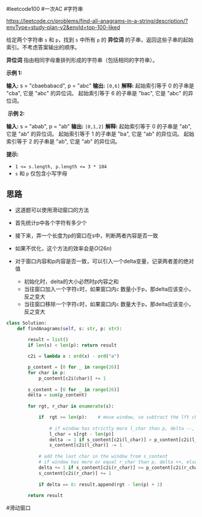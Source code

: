 #leetcode100 #一次AC #字符串 

https://leetcode.cn/problems/find-all-anagrams-in-a-string/description/?envType=study-plan-v2&envId=top-100-liked

给定两个字符串 `s` 和 `p`，找到 `s` 中所有 `p` 的 **异位词** 的子串，返回这些子串的起始索引。不考虑答案输出的顺序。

**异位词** 指由相同字母重排列形成的字符串（包括相同的字符串）。

**示例 1:**

**输入:** s = "cbaebabacd", p = "abc"
**输出:** `[0,6]`
**解释:**
起始索引等于 0 的子串是 "cba", 它是 "abc" 的异位词。
起始索引等于 6 的子串是 "bac", 它是 "abc" 的异位词。

 **示例 2:**

**输入:** s = "abab", p = "ab"
**输出:** `[0,1,2]`
**解释:**
起始索引等于 0 的子串是 "ab", 它是 "ab" 的异位词。
起始索引等于 1 的子串是 "ba", 它是 "ab" 的异位词。
起始索引等于 2 的子串是 "ab", 它是 "ab" 的异位词。

**提示:**

- `1 <= s.length, p.length <= 3 * 104`
- `s` 和 `p` 仅包含小写字母

## 思路

- 这道题可以使用滑动窗口的方法
- 首先统计p中各个字符有多少个
- 接下来，弄一个长度为p的窗口在s中，判断两者内容是否一致

- 如果不优化，这个方法的效率会是$O(26n)$
- 对于窗口内容和p内容是否一致，可以引入一个delta变量，记录两者差的绝对值
  - 初始化时，delta的大小必然时p内容之和
  - 当往窗口加入一个字符`c`时，如果窗口内`c` 数量小于p，那delta应该变小，反之变大
  - 当往窗口移除一个字符`c`时，如果窗口内`c` 数量大于p，那delta应该变小，反之变大

```python
class Solution:
    def findAnagrams(self, s: str, p: str):
        
        result = list()
        if len(s) < len(p): return result

        c2i = lambda x : ord(x) - ord("a")

        p_content = [0 for _ in range(26)]
        for char in p:
            p_content[c2i(char)] += 1
        
        s_content = [0 for _ in range(26)]
        delta = sum(p_content)
        
        for rgt, r_char in enumerate(s):

            if  rgt >= len(p):    # move window, so subtract the lft char in the window from s_content
                
                # if window has strictly more l_char than p, delta --, else delta ++
                l_char = s[rgt - len(p)]
                delta -= 1 if s_content[c2i(l_char)] > p_content[c2i(l_char)] else -1
                s_content[c2i(l_char)] -= 1
            
            # add the last char in the window from s_content
            # if window has more or equal r_char than p, delta ++, else delta -- 
            delta += 1 if s_content[c2i(r_char)] >= p_content[c2i(r_char)] else -1
            s_content[c2i(r_char)] += 1
            
            if delta == 0: result.append(rgt - len(p) + 1)
            
        return result
```

#滑动窗口 